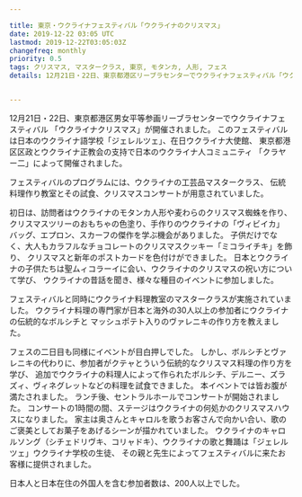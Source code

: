 ```yaml
---

title: 東京・ウクライナフェスティバル「ウクライナのクリスマス」
date: 2019-12-22 03:05 UTC
lastmod: 2019-12-22T03:05:03Z
changefreq: monthly
priority: 0.5
tags: クリスマス, マスタークラス, 東京, モタンカ, 人形, フェス
details: 12月21日・22日、東京都港区リーブラセンターでウクライナフェスティバル「ウクライナクリスマス」が開催されました。


---
```


12月21日・22日、東京都港区男女平等参画リーブラセンターでウクライナフェスティバル
「ウクライナクリスマス」が開催されました。
このフェスティバルは日本のウクライナ語学校「ジェレルツェ」、在日ウクライナ大使館、
東京都港区区政とウクライナ正教会の支持で日本のウクライナ人コミュニティ
「クラヤー二」によって開催されました。

フェスティバルのプログラムには、ウクライナの工芸品マスタークラス、
伝統料理作り教室とその試食、クリスマスコンサートが用意されていました。

初日は、訪問者はウクライナのモタンカ人形や麦わらのクリスマス蜘蛛を作り、
クリスマスツリーのおもちゃの色塗り、手作りのウクライナの「ヴィビイカ」
バッグ、エプロン、スカーフの傑作を学ぶ機会がありました。
子供だけでなく、大人もカラフルなチョコレートのクリスマスクッキー「ミコライチキ」を飾り、
クリスマスと新年のポストカードを色付けができました。
日本とウクライナの子供たちは聖ムィコラーイに会い、ウクライナのクリスマスの祝い方について学び、
ウクライナの昔話を聞き、様々な種目のイベントに参加しました。

フェスティバルと同時にウクライナ料理教室のマスタークラスが実施されていました。
ウクライナ料理の専門家が日本と海外の30人以上の参加者にウクライナの伝統的なボルシチと
マッシュポテト入りのヴァレニキの作り方を教えました。

フェスの二日目も同様にイベントが目白押しでした。
しかし、ボルシチとヴァレニキの代わりに、参加者がクテャとういう伝統的なクリスマス料理の作り方を学び、
追加でウクライナの料理人によって作られたボルシチ、デルニー、ズラズィ、ヴィネグレットなどの料理を試食できました。
本イベントでは皆お腹が満たされました。
ランチ後、セントラルホールでコンサートが開始されました。
コンサートの1時間の間、ステージはウクライナの何処かのクリスマスハウスになりました。
家主は奥さんとキャロルを歌うお客さんで向かい合い、歌のご褒美としてお菓子をあげるシーンが描かれていました。
ウクライナのキャロルソング（シチェドリヴキ、コリャドキ）、ウクライナの歌と舞踊は「ジェレルツェ」ウクライナ学校の生徒、
その親と先生によってフェスティバルに来たお客様に提供されました。

日本人と日本在住の外国人を含む参加者数は、200人以上でした。
